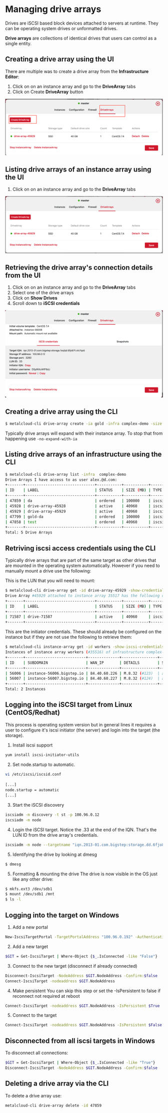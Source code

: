 # Managing drive arrays

Drives are iSCSI based block devices attached to servers at runtime. They can be operating system drives or unformatted drives.

**Drive arrays** are collections of identical drives that users can control as a single entity.

## Creating a drive array using the UI
There are multiple was to create a drive array from the **Infrastructure Editor**:
1. Click on on an instance array and go to the **DriveArray** tabs
2. Click on Create **DriveArray** button

![](/assets/guides/managing_drive_arrays1.png)

## Listing drive arrays of an instance array using the UI

1. Click on on an instance array and go to the **DriveArray** tabs

![](/assets/guides/managing_drive_arrays2.png)

## Retrieving the drive array's connection details from the UI

1. Click on on an instance array and go to the **DriveArray** tabs
2. Select one of the drive arrays
3. Click on **Show Drives**
4. Scroll down to **iSCSI credentials**

![](/assets/guides/managing_drive_arrays3.png)

## Creating a drive array using the CLI

```bash
$ metalcloud-cli drive-array create -ia gold -infra complex-demo -size 100000 -label da
```

Typically drive arrays will expand with their instance array. To stop that from happening use `-no-expand-with-ia`

## Listing drive arrays of an infrastructure using the CLI

```bash
$ metalcloud-cli drive-array list -infra  complex-demo
Drive Arrays I have access to as user alex.@d.com:
+-------+-------------------------------+-----------+-----------+-----------+-------------------------------+-----------+--------------------------+
| ID    | LABEL                         | STATUS    | SIZE (MB) | TYPE      | ATTACHED TO                   | DRV_CNT   | TEMPLATE                 |
+-------+-------------------------------+-----------+-----------+-----------+-------------------------------+-----------+--------------------------+
| 47859 | da                            | ordered   | 100000    | iscsi_ssd | gold (#37135)                 | 1         |                          |
| 45928 | drive-array-45928             | active    | 40960     | iscsi_ssd | workers (#35516)              | 2         | CentOS 7.4 (#78)         |
| 45929 | drive-array-45929             | active    | 40960     | iscsi_ssd | master (#35517)               | 1         | CentOS 7.4 (#78)         |
| 47799 | gold-da                       | ordered   | 100000    | iscsi_ssd | gold (#37135)                 | 1         |                          |
| 47858 | test                          | ordered   | 40960     | iscsi_ssd |                               | 1         |                          |
+-------+-------------------------------+-----------+-----------+-----------+-------------------------------+-----------+--------------------------+
Total: 5 Drive Arrays


```

## Retriving iscsi access credentials using the CLI

Typically drive arrays that are part of the same target as other drives that are mounted in the operating system automatically. However if you need to manually mount a drive use the following:

This is the LUN that you will need to mount:
```bash
$ metalcloud-cli drive-array get -id drive-array-45929 -show-credentials
Drive Array #45929 attached to instance array 35517 has the following drives:
+-------+-------------------------------+-----------+-----------+-----------+-------------------------------+--------------------------+--------------------------+-----------------------------------------------------------------------------------------------------+
| ID    | LABEL                         | STATUS    | SIZE (MB) | TYPE      | ATTACHED TO                   | TEMPLATE                 | DETAILS                  | CREDENTIALS                                                                                         |
+-------+-------------------------------+-----------+-----------+-----------+-------------------------------+--------------------------+--------------------------+-----------------------------------------------------------------------------------------------------+
| 71587 | drive-71587                   | active    | 40960     | iscsi_ssd | instance-56008                | CentOS 7.4(#78)          | CentOS  none             | Target: 100.96.0.12 Port:3260 IQN:iqn.2013-01.com.bigstep:storage.dd.6fjo87t.dd LUN ID:33 |
+-------+-------------------------------+-----------+-----------+-----------+-------------------------------+--------------------------+-----------------------
```
This are the initiator credentials. These should already be configured on the instance but if they are not use the following to retrieve them:
```bash
$ metalcloud-cli instance-array get -id workers -show-iscsi-credentials
Instances of instance array workers (#35516) of infrastructure complex-demo (#25524):
+-------+---------------------------+--------------+----------------+--------+----------------------------------------------------------------------------------------------------------------+
| ID    | SUBDOMAIN                 | WAN_IP       | DETAILS        | STATUS | ISCSI                                                                                                          |
+-------+---------------------------+--------------+----------------+--------+----------------------------------------------------------------------------------------------------------------+
| 56006 | instance-56006.bigstep.io | 84.40.60.226 | M.8.32 (#123)  | active | Initiator IQN: iqn.2019-03.com.bigstep.storage.instance-56006 Username: asdads Password: dd  |
| 56007 | instance-56007.bigstep.io | 84.40.60.227 | M.8.32 (#124)  | active | Initiator IQN: iqn.2019-03.com.bigstep.storage.instance-56007 Username: asd Password: dd  |
+-------+---------------------------+--------------+----------------+--------+----------------------------------------------------------------------------------------------------------------+
Total: 2 Instances
```

## Logging into the iSCSI target from Linux (CentOS/Redhat)

This process is operating system version but in general lines it requires a user to configure it's iscsi initiator (the server) and login into the target (the storage).

1. Install iscsi support

```bash
yum install iscsi-initiator-utils
```

2. Set node.startup to automatic.

```bash
vi /etc/iscsi/iscsid.conf

[...]
node.startup = automatic
[...]
```

3. Start the iSCSI discovery
```bash
iscsiadm -m discovery -t st -p 100.96.0.12
iscsiadm -m node
```
4. Login the iSCSI target. Notice the .33 at the end of the IQN. That's the LUN ID from the drive array's credentials.

```bash
iscsiadm -m node --targetname "iqn.2013-01.com.bigstep:storage.dd.6fjo87t.dd.33" --portal "100.96.0.12:3260" --login
```
5. Identifying the drive by looking at dmesg

```bash
$ dmesg
```

5. Formatting & mounting the drive
The drive is now visible in the OS just like any other drive:
```bash
$ mkfs.ext3 /dev/sdb1
$ mount /dev/sdb1 /mnt
$ ls -l
```

## Logging into the target on Windows

1. Add a new portal
```bash
New-IscsiTargetPortal -TargetPortalAddress "100.96.0.192" -AuthenticationType OneWayCHAP -ChapUsername "ss" -ChapSecret "ss"
```
2. Add a new target

```bash
$GIT = Get-IscsiTarget | Where-Object {$_.IsConnected -like "False"}
```

3. Connect to the new target (disconnect if already connected)
```bash
Disconnect-IscsiTarget -NodeAddress $GIT.NodeAddress -Confirm:$false
Connect-IscsiTarget -nodeaddress $GIT.NodeAddress
```
4. Make persistent
You can skip this step or set the -IsPersistent to false if reconnect not required at reboot
```bash
Connect-IscsiTarget -nodeaddress $GIT.NodeAddress -IsPersistent $True
```
5. Connect to the target
```bash
Connect-IscsiTarget -nodeaddress $GIT.NodeAddress -IsPersistent $False -AsJob
```

## Disconnected from all iscsi targets in Windows

To disconnect all connections:

```bash
$GIT = Get-IscsiTarget | Where-Object {$_.IsConnected -like "True"}
Disconnect-IscsiTarget -NodeAddress $GIT.NodeAddress -Confirm:$false
```


## Deleting a drive array via the CLI

To delete a drive array use:
```bash
metalcloud-cli drive-array delete -id 47859
```

